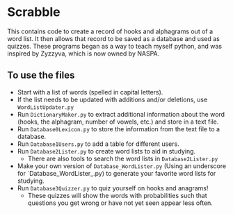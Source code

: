 # Scrabble

This contains code to create a record of hooks and alphagrams out of a word list. It then allows that record to be saved as a database and used as quizzes. These programs began as a way to teach myself python, and was inspired by Zyzzyva, which is now owned by NASPA.

## To use the files

* Start with a list of words (spelled in capital letters).
* If the list needs to be updated with additions and/or deletions, use `WordListUpdater.py`
* Run `DictionaryMaker.py` to extract additional information about the word (hooks, the alphagram, number of vowels, etc.) and store in a text file.
* Run `Database0Lexicon.py` to store the information from the text file to a database.
* Run `Database1Users.py` to add a table for different users.
* Run `Database2Lister.py` to create word lists to aid in studying.
    - There are also tools to search the word lists in `Database2Lister.py`
* Make your own version of `Database_WordLister.py` (Using an underscore for `Database_WordLister_<yourname>.py) to generate your favorite word lists for studying.
* Run `Database3Quizzer.py` to quiz yourself on hooks and anagrams!
    - These quizzes will show the words with probabilities such that questions you get wrong or have not yet seen appear less often.

